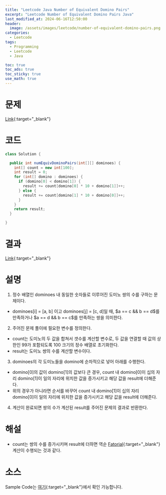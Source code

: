 ```yaml
---
title: "Leetcode Java Number of Equivalent Domino Pairs"
excerpt: "Leetcode Number of Equivalent Domino Pairs Java"
last_modified_at: 2024-06-16T12:50:00
header:
  image: /assets/images/leetcode/number-of-equivalent-domino-pairs.png
categories:
  - Leetcode
tags:
  - Programming
  - Leetcode
  - Java

toc: true
toc_ads: true
toc_sticky: true
use_math: true
---
```

# 문제
[Link](https://leetcode.com/problems/number-of-equivalent-domino-pairs/){:target="_blank"}

# 코드
```java
class Solution {

  public int numEquivDominoPairs(int[][] dominoes) {
    int[] count = new int[100];
    int result = 0;
    for (int[] domino : dominoes) {
      if (domino[0] < domino[1]) {
        result += count[domino[0] * 10 + domino[1]]++;
      } else {
        result += count[domino[1] * 10 + domino[0]]++;
      }
    }
    return result;
  }

}
```

# 결과
[Link](https://leetcode.com/problems/number-of-equivalent-domino-pairs/submissions/1289707491/){:target="_blank"}

# 설명
1. 정수 배열인 dominoes 내 동일한 숫자들로 이루어진 도미노 쌍의 수를 구하는 문제이다.
- dominoes[i] = [a, b] 이고 dominoes[j] = [c, d]일 때, $a == c && b == d$를 만족하거나 $a == d && b == c$를 만족하는 쌍을 의미한다.

2. 주어진 문제 풀이에 필요한 변수를 정의한다.
- count는 도미노의 두 값을 합쳐서 갯수를 계산할 변수로, 두 값을 연결할 때 값의 상한인 99가 포함되도록 100 크기의 정수 배열로 초기화한다.
- result는 도미노 쌍의 수를 계산할 변수이다.

3. dominoes의 각 도미노들을 domino에 순차적으로 넣어 아래를 수행한다.
- domino[0]의 값이 domino[1]의 값보다 큰 경우, count 내 domino[0]이 십의 자리 domino[1]이 일의 자리에 위치한 값을 증가시키고 해당 값을 result에 더해준다.
- 위의 경우가 아니라면 순서를 바꾸어 count 내 domino[1]이 십의 자리 domino[0]이 일의 자리에 위치한 값을 증가시키고 해당 값을 result에 더해준다.

4. 계산이 완료되면 쌍의 수가 계산된 result를 주어진 문제의 결과로 반환한다.

# 해설
- count는 쌍의 수를 증가시키며 result에 더하면 역순 [Fatorial](https://en.wikipedia.org/wiki/Factorial){:target="_blank"} 계산이 수행되는 것과 같다.

# 소스
Sample Code는 [여기](https://github.com/GracefulSoul/leetcode/blob/master/src/main/java/gracefulsoul/problems/NumberOfEquivalentDominoPairs.java){:target="_blank"}에서 확인 가능합니다.